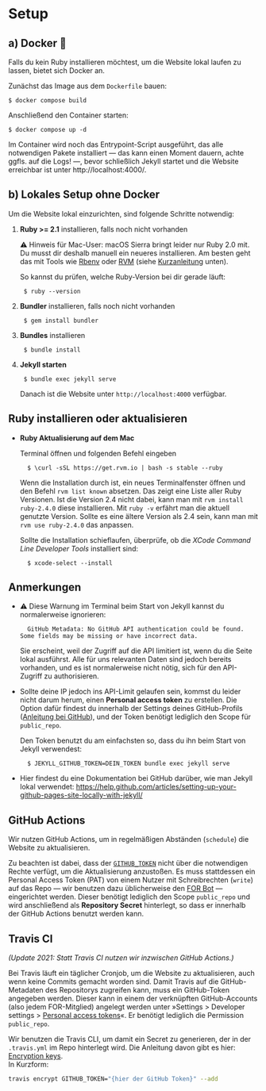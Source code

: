 # Setup

## a) Docker 🐳

Falls du kein Ruby installieren möchtest, um die Website lokal laufen zu lassen, bietet sich Docker an.

Zunächst das Image aus dem `Dockerfile` bauen:

    $ docker compose build

Anschließend den Container starten:

    $ docker compose up -d

Im Container wird noch das Entrypoint-Script ausgeführt, das alle notwendigen Pakete installiert — das kann einen Moment dauern, achte ggfls. auf die Logs! —, bevor schließlich Jekyll startet und die Website erreichbar ist unter http://localhost:4000/.


## b) Lokales Setup ohne Docker

Um die Website lokal einzurichten, sind folgende Schritte notwendig:

1. __Ruby >= 2.1__ installieren, falls noch nicht vorhanden

    ⚠️ Hinweis für Mac-User: macOS Sierra bringt leider nur Ruby 2.0 mit. Du musst dir deshalb manuell ein neueres installieren. Am besten geht das mit Tools wie [Rbenv](http://rbenv.org) oder [RVM](https://rvm.io) (siehe [Kurzanleitung](#ruby-installieren-oder-aktualisieren) unten).
    
    So kannst du prüfen, welche Ruby-Version bei dir gerade läuft:
    
        $ ruby --version
        
    
2. __Bundler__ installieren, falls noch nicht vorhanden

        $ gem install bundler

3. __Bundles__ installieren

        $ bundle install

4. __Jekyll starten__

        $ bundle exec jekyll serve

    Danach ist die Website unter `http://localhost:4000` verfügbar.
    
## Ruby installieren oder aktualisieren

- **Ruby Aktualisierung auf dem Mac**

    Terminal öffnen und folgenden Befehl eingeben
    
        $ \curl -sSL https://get.rvm.io | bash -s stable --ruby
    
    Wenn die Installation durch ist, ein neues Terminalfenster öffnen und den Befehl `rvm list known` absetzen. Das zeigt eine Liste aller Ruby Versionen. Ist die Version 2.4 nicht dabei, kann man mit `rvm install ruby-2.4.0` diese installieren. Mit `ruby -v` erfährt man die aktuell genutzte Version. Sollte es eine ältere Version als 2.4 sein, kann man mit `rvm use ruby-2.4.0` das anpassen.
    
    Sollte die Installation schieflaufen, überprüfe, ob die _XCode Command Line Developer Tools_ installiert sind:
    
        $ xcode-select --install

## Anmerkungen

* ⚠️ Diese Warnung im Terminal beim Start von Jekyll kannst du normalerweise ignorieren:
    
        GitHub Metadata: No GitHub API authentication could be found. Some fields may be missing or have incorrect data.

    Sie erscheint, weil der Zugriff auf die API limitiert ist, wenn du die Seite lokal ausführst. Alle für uns relevanten Daten sind jedoch bereits vorhanden, und es ist normalerweise nicht nötig, sich für den API-Zugriff zu authorisieren.

* Sollte deine IP jedoch ins API-Limit gelaufen sein, kommst du leider nicht darum herum, einen __Personal access token__ zu erstellen. Die Option dafür findest du innerhalb der Settings deines GitHub-Profils ([Anleitung bei GitHub](https://help.github.com/articles/creating-an-access-token-for-command-line-use/)), und der Token benötigt lediglich den Scope für `public_repo`.

    Den Token benutzt du am einfachsten so, dass du ihn beim Start von Jekyll verwendest:

        $ JEKYLL_GITHUB_TOKEN=DEIN_TOKEN bundle exec jekyll serve

* Hier findest du eine Dokumentation bei GitHub darüber, wie man Jekyll lokal verwendet: https://help.github.com/articles/setting-up-your-github-pages-site-locally-with-jekyll/


## GitHub Actions

Wir nutzen GitHub Actions, um in regelmäßigen Abständen (`schedule`) die Website zu aktualisieren.

Zu beachten ist dabei, dass der [`GITHUB_TOKEN`](https://docs.github.com/en/actions/reference/authentication-in-a-workflow#about-the-github_token-secret) nicht über die notwendigen Rechte verfügt, um die Aktualisierung anzustoßen. Es muss stattdessen ein Personal Access Token (PAT) von einem Nutzer mit Schreibrechten (`write`) auf das Repo — wir benutzen dazu üblicherweise den [FOR Bot](https://github.com/FriendsOfREDAXO-T) — eingerichtet werden. Dieser benötigt lediglich den Scope `public_repo` und wird anschließend als __Repository Secret__ hinterlegt, so dass er innerhalb der GitHub Actions benutzt werden kann.


## Travis CI

_(Update 2021: Statt Travis CI nutzen wir inzwischen GitHub Actions.)_

Bei Travis läuft ein täglicher Cronjob, um die Website zu aktualisieren, auch wenn keine Commits gemacht worden sind. Damit Travis auf die GitHub-Metadaten des Repositorys zugreifen kann, muss ein GitHub-Token angegeben werden. Dieser kann in einem der verknüpften GitHub-Accounts (also jedem FOR-Mitglied) angelegt werden unter »Settings > Developer settings > [Personal access tokens](https://github.com/settings/tokens)«. Er benötigt lediglich die Permission `public_repo`.

Wir benutzen die Travis CLI, um damit ein Secret zu generieren, der in der `.travis.yml` im Repo hinterlegt wird. Die Anleitung davon gibt es hier: [Encryption keys](https://docs.travis-ci.com/user/encryption-keys).  
In Kurzform:

```bash
travis encrypt GITHUB_TOKEN="{hier der GitHub Token}" --add
```
